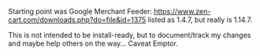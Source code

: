 Starting point was Google Merchant Feeder:
https://www.zen-cart.com/downloads.php?do=file&id=1375
listed as 1.4.7, but really is 1.14.7.

This is not intended to be install-ready, but to document/track my changes and maybe help others on the way...
Caveat Emptor.


